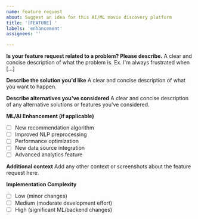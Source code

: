 ```yaml
---
name: Feature request
about: Suggest an idea for this AI/ML movie discovery platform
title: '[FEATURE] '
labels: 'enhancement'
assignees: ''

---
```


**Is your feature request related to a problem? Please describe.**
A clear and concise description of what the problem is. Ex. I'm always frustrated when [...]

**Describe the solution you'd like**
A clear and concise description of what you want to happen.

**Describe alternatives you've considered**
A clear and concise description of any alternative solutions or features you've considered.

**ML/AI Enhancement (if applicable)**
- [ ] New recommendation algorithm
- [ ] Improved NLP preprocessing
- [ ] Performance optimization
- [ ] New data source integration
- [ ] Advanced analytics feature

**Additional context**
Add any other context or screenshots about the feature request here.

**Implementation Complexity**
- [ ] Low (minor changes)
- [ ] Medium (moderate development effort)
- [ ] High (significant ML/backend changes)
